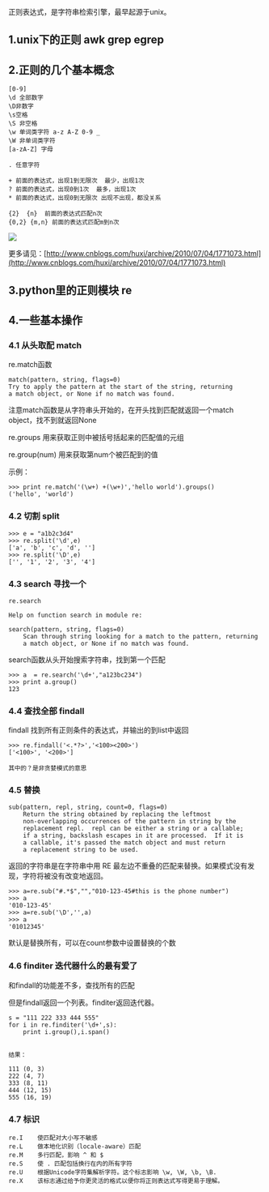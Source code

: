  
正则表达式，是字符串检索引擎，最早起源于unix。

## 1.unix下的正则 awk grep egrep ##


## 2.正则的几个基本概念 ##
	
	[0-9] 
	\d 全部数字   
	\D非数字 
	\s空格
	\S 非空格
	\w 单词类字符 a-z A-Z 0-9 _
	\W 非单词类字符
	[a-zA-Z] 字母

	. 任意字符
	
	+ 前面的表达式，出现1到无限次  最少，出现1次
	? 前面的表达式，出现0到1次  最多，出现1次
	* 前面的表达式，出现0到无限次 出现不出现，都没关系
	
	{2}  {n}  前面的表达式匹配n次
	{0,2} {m,n} 前面的表达式匹配m到n次


![](http://i.imgur.com/Et6l6jt.png)

更多请见：[http://www.cnblogs.com/huxi/archive/2010/07/04/1771073.html](http://www.cnblogs.com/huxi/archive/2010/07/04/1771073.html)

	
## 3.python里的正则模块 re ##



## 4.一些基本操作 ##


### 4.1 从头取配 match  ###

re.match函数

	match(pattern, string, flags=0)
    Try to apply the pattern at the start of the string, returning
    a match object, or None if no match was found.

注意match函数是从字符串头开始的，在开头找到匹配就返回一个match object，找不到就返回None

re.groups  用来获取正则中被括号括起来的匹配值的元组

re.group(num) 用来获取第num个被匹配到的值

示例：
	
	>>> print re.match('(\w+) +(\w+)','hello world').groups() 
	('hello', 'world')


### 4.2 切割 split ###

	>>> e = "a1b2c3d4"
	>>> re.split('\d',e)
	['a', 'b', 'c', 'd', '']
	>>> re.split('\D',e)
	['', '1', '2', '3', '4']

### 4.3 search 寻找一个 ###

	re.search
	
	Help on function search in module re:
	
	search(pattern, string, flags=0)
	    Scan through string looking for a match to the pattern, returning
	    a match object, or None if no match was found.

search函数从头开始搜索字符串，找到第一个匹配

	>>> a  = re.search('\d+',"a123bc234") 
	>>> print a.group()                   
	123


### 4.4 查找全部 findall ###

findall 找到所有正则条件的表达式，并输出的到list中返回

	
	>>> re.findall('<.*?>','<100><200>')
	['<100>', '<200>']
	
	其中的？是非贪婪模式的意思


### 4.5 替换 ###

 
	sub(pattern, repl, string, count=0, flags=0)
	    Return the string obtained by replacing the leftmost
	    non-overlapping occurrences of the pattern in string by the
	    replacement repl.  repl can be either a string or a callable;
	    if a string, backslash escapes in it are processed.  If it is
	    a callable, it's passed the match object and must return
	    a replacement string to be used.


返回的字符串是在字符串中用 RE 最左边不重叠的匹配来替换。如果模式没有发现，字符将被没有改变地返回。


	>>> a=re.sub("#.*$","","010-123-45#this is the phone number")
	>>> a
	'010-123-45'
	>>> a=re.sub('\D','',a)
	>>> a
	'01012345'


默认是替换所有，可以在count参数中设置替换的个数



### 4.6 finditer 迭代器什么的最有爱了 ###

和findall的功能差不多，查找所有的匹配

但是findall返回一个列表。finditer返回迭代器。



	s = "111 222 333 444 555"
	for i in re.finditer('\d+',s):
	    print i.group(),i.span()


	结果：

	111 (0, 3)
	222 (4, 7)
	333 (8, 11)
	444 (12, 15)
	555 (16, 19)



### 4.7 标识 ###

	re.I	使匹配对大小写不敏感
	re.L	做本地化识别（locale-aware）匹配
	re.M	多行匹配，影响 ^ 和 $
	re.S	使 . 匹配包括换行在内的所有字符
	re.U	根据Unicode字符集解析字符。这个标志影响 \w, \W, \b, \B.
	re.X	该标志通过给予你更灵活的格式以便你将正则表达式写得更易于理解。